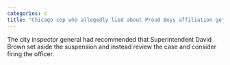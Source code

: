 ```yaml
---
categories: c
title: "Chicago cop who allegedly lied about Proud Boys affiliation gets 120day suspension after watchdog pushed superintendent to review case and consider firing officer"
---
```

The city inspector general had recommended that Superintendent David Brown set aside the suspension and instead review the case and consider firing the officer.